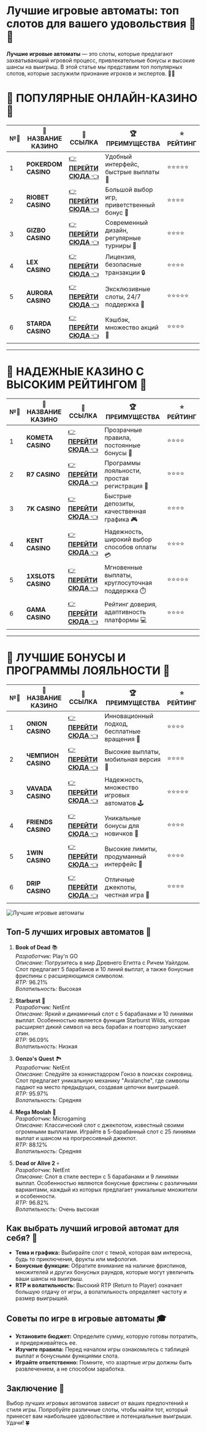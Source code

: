 # Лучшие игровые автоматы: топ слотов для вашего удовольствия 🎰✨

**Лучшие игровые автоматы** — это слоты, которые предлагают захватывающий игровой процесс, привлекательные бонусы и высокие шансы на выигрыш. В этой статье мы представим топ популярных слотов, которые заслужили признание игроков и экспертов. 🎲💸

# 🌟 ПОПУЛЯРНЫЕ ОНЛАЙН-КАЗИНО 🌟

| №️⃣ | 🎰 НАЗВАНИЕ КАЗИНО                       | 🔗 ССЫЛКА                                                                          | 🏆 ПРЕИМУЩЕСТВА                              | ⭐ РЕЙТИНГ |
|-----|------------------------------------------|------------------------------------------------------------------------------------|---------------------------------------------|------------|
| 1   | **POKERDOM CASINO**                      | [👉 **ПЕРЕЙТИ СЮДА** 👈](https://brandplay.link/4k77v2yx)                          | Удобный интерфейс, быстрые выплаты 🤑         | ⭐⭐⭐⭐⭐     |
| 2   | **RIOBET CASINO**                        | [👉 **ПЕРЕЙТИ СЮДА** 👈](https://brandplay.link/7xBLTPyj)                          | Большой выбор игр, приветственный бонус 🎁    | ⭐⭐⭐⭐      |
| 3   | **GIZBO CASINO**                         | [👉 **ПЕРЕЙТИ СЮДА** 👈](https://brandplay.link/bprXw4YV)                          | Современный дизайн, регулярные турниры 🏅      | ⭐⭐⭐⭐      |
| 4   | **LEX CASINO**                           | [👉 **ПЕРЕЙТИ СЮДА** 👈](https://brandplay.link/zW4hdDFV)                          | Лицензия, безопасные транзакции 🔒            | ⭐⭐⭐⭐      |
| 5   | **AURORA CASINO**                        | [👉 **ПЕРЕЙТИ СЮДА** 👈](https://10trafic-stat2.com/click/668546556bcc6313411604bd/6766/13032/subaccount) | Эксклюзивные слоты, 24/7 поддержка 🌟         | ⭐⭐⭐⭐⭐     |
| 6   | **STARDA CASINO**                        | [👉 **ПЕРЕЙТИ СЮДА** 👈](https://brandplay.link/fB7xwRFL)                          | Кэшбэк, множество акций 🎉                    | ⭐⭐⭐⭐      |

---

# 🏅 НАДЕЖНЫЕ КАЗИНО С ВЫСОКИМ РЕЙТИНГОМ 🏅

| №️⃣ | 🎰 НАЗВАНИЕ КАЗИНО                       | 🔗 ССЫЛКА                                                                          | 🏆 ПРЕИМУЩЕСТВА                              | ⭐ РЕЙТИНГ |
|-----|------------------------------------------|------------------------------------------------------------------------------------|---------------------------------------------|------------|
| 1   | **KOMETA CASINO**                        | [👉 **ПЕРЕЙТИ СЮДА** 👈](https://brandplay.link/8ZymQJV8)                          | Прозрачные правила, постоянные бонусы 🔄      | ⭐⭐⭐⭐      |
| 2   | **R7 CASINO**                            | [👉 **ПЕРЕЙТИ СЮДА** 👈](https://brandplay.link/bMd3Yjsw)                          | Программы лояльности, простая регистрация 📝   | ⭐⭐⭐⭐      |
| 3   | **7K CASINO**                            | [👉 **ПЕРЕЙТИ СЮДА** 👈](https://brandplay.link/BvQyFShp)                          | Быстрые депозиты, качественная графика 🎮      | ⭐⭐⭐⭐      |
| 4   | **KENT CASINO**                          | [👉 **ПЕРЕЙТИ СЮДА** 👈](https://brandplay.link/Fv2WP3js)                          | Надежность, широкий выбор способов оплаты 💳  | ⭐⭐⭐⭐      |
| 5   | **1XSLOTS CASINO**                       | [👉 **ПЕРЕЙТИ СЮДА** 👈](https://brandplay.link/hSB1khtr)                          | Мгновенные выплаты, круглосуточная поддержка ⏱️| ⭐⭐⭐⭐⭐     |
| 6   | **GAMA CASINO**                          | [👉 **ПЕРЕЙТИ СЮДА** 👈](https://brandplay.link/j6NMKsDz)                          | Рейтинг доверия, адаптивность платформы 💻     | ⭐⭐⭐⭐      |

---

# 🎁 ЛУЧШИЕ БОНУСЫ И ПРОГРАММЫ ЛОЯЛЬНОСТИ 🎁

| №️⃣ | 🎰 НАЗВАНИЕ КАЗИНО                       | 🔗 ССЫЛКА                                                                          | 🏆 ПРЕИМУЩЕСТВА                              | ⭐ РЕЙТИНГ |
|-----|------------------------------------------|------------------------------------------------------------------------------------|---------------------------------------------|------------|
| 1   | **ONION CASINO**                         | [👉 **ПЕРЕЙТИ СЮДА** 👈](https://brandplay.link/zBGRVpQ9)                          | Инновационный подход, бесплатные вращения 🎡  | ⭐⭐⭐⭐      |
| 2   | **ЧЕМПИОН CASINO**                       | [👉 **ПЕРЕЙТИ СЮДА** 👈](https://temon-gter.cfd/go/lRq?p80412p304504pcc44t17455)   | Высокие выплаты, мобильная версия 📱          | ⭐⭐⭐⭐      |
| 3   | **VAVADA CASINO**                        | [👉 **ПЕРЕЙТИ СЮДА** 👈](https://vavadapartner.pro/?promo=ea5c9275-6854-4505-94fc-95ab18221945-linkb2) | Надежность, множество игровых автоматов 🕹️    | ⭐⭐⭐⭐⭐     |
| 4   | **FRIENDS CASINO**                       | [👉 **ПЕРЕЙТИ СЮДА** 👈](https://gofriends.vc/linkb2)                              | Уникальные бонусы для новичков 🤝             | ⭐⭐⭐⭐      |
| 5   | **1WIN CASINO**                          | [👉 **ПЕРЕЙТИ СЮДА** 👈](https://brandplay.link/smXVpBbG)                          | Высокие лимиты, продуманный интерфейс 🎯      | ⭐⭐⭐⭐      |
| 6   | **DRIP CASINO**                          | [👉 **ПЕРЕЙТИ СЮДА** 👈](https://drp-ircp01.com/c07e6a3db)                          | Отличные джекпоты, честная игра 💎            | ⭐⭐⭐⭐      |

![Лучшие игровые автоматы](https://spadok.org.ua/images/bolokhiv/bezdepozytni-poslugy-lavyna.jpg)

## Топ-5 лучших игровых автоматов 🎯

1. **Book of Dead** 📚  
   *Разработчик:* Play'n GO  
   *Описание:* Погрузитесь в мир Древнего Египта с Ричем Уайлдом. Слот предлагает 5 барабанов и 10 линий выплат, а также бонусные фриспины с расширяющимся символом.  
   *RTP:* 96.21%  
   *Волатильность:* Высокая

2. **Starburst** 🌟  
   *Разработчик:* NetEnt  
   *Описание:* Яркий и динамичный слот с 5 барабанами и 10 линиями выплат. Особенностью является функция Starburst Wilds, которая расширяет дикий символ на весь барабан и повторно запускает спин.  
   *RTP:* 96.09%  
   *Волатильность:* Низкая

3. **Gonzo's Quest** 🏞️  
   *Разработчик:* NetEnt  
   *Описание:* Следуйте за конкистадором Гонзо в поисках сокровищ. Слот предлагает уникальную механику "Avalanche", где символы падают на место предыдущих, создавая цепочки выигрышей.  
   *RTP:* 95.97%  
   *Волатильность:* Средняя

4. **Mega Moolah** 🦁  
   *Разработчик:* Microgaming  
   *Описание:* Классический слот с джекпотом, известный своими огромными выплатами. Играйте в 5-барабанный слот с 25 линиями выплат и шансом на прогрессивный джекпот.  
   *RTP:* 88.12%  
   *Волатильность:* Средняя

5. **Dead or Alive 2** 💀  
   *Разработчик:* NetEnt  
   *Описание:* Слот в стиле вестерн с 5 барабанами и 9 линиями выплат. Особенностью являются бонусные фриспины с различными вариантами, каждый из которых предлагает уникальные множители и особенности.  
   *RTP:* 96.82%  
   *Волатильность:* Очень высокая

## Как выбрать лучший игровой автомат для себя? 🤔

- **Тема и графика:** Выбирайте слот с темой, которая вам интересна, будь то приключения, фрукты или мифология.
- **Бонусные функции:** Обратите внимание на наличие фриспинов, множителей и других бонусных раундов, которые могут увеличить ваши шансы на выигрыш.
- **RTP и волатильность:** Высокий RTP (Return to Player) означает большую отдачу от игры, а волатильность определяет частоту и размер выигрышей.

## Советы по игре в игровые автоматы 🎓

- **Установите бюджет:** Определите сумму, которую готовы потратить, и придерживайтесь ее.
- **Изучите правила:** Перед началом игры ознакомьтесь с таблицей выплат и бонусными функциями слота.
- **Играйте ответственно:** Помните, что азартные игры должны быть развлечением, а не способом заработка.

## Заключение 🎉

Выбор лучших игровых автоматов зависит от ваших предпочтений и стиля игры. Попробуйте различные слоты, чтобы найти тот, который принесет вам наибольшее удовольствие и потенциальные выигрыши. Удачи! 🍀
